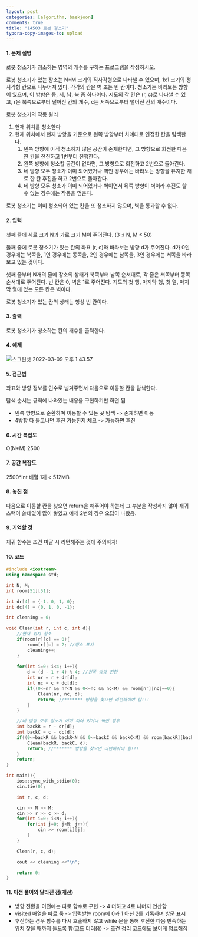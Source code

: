 ```yaml
---
layout: post
categories: [algorithm, baekjoon]
comments: true
title: "14503 로봇 청소기"
typora-copy-images-to: upload
---
```


#### 1. 문제 설명

로봇 청소기가 청소하는 영역의 개수를 구하는 프로그램을 작성하시오.

로봇 청소기가 있는 장소는 N*M 크기의 직사각형으로 나타낼 수 있으며, 1x1 크기의 정사각형 칸으로 나누어져 있다. 각각의 칸은 벽 또는 빈 칸이다. 청소기는 바라보는 방향이 있으며, 이 방향은 동, 서, 남, 북 중 하나이다. 지도의 각 칸은 (r, c)로 나타낼 수 있고, r은 북쪽으로부터 떨어진 칸의 개수, c는 서쪽으로부터 떨어진 칸의 개수이다.

로봇 청소기의 작동 원리

1. 현재 위치를 청소한다
2. 현재 위치에서 현재 방향을 기준으로 왼쪽 방향부터 차례대로 인접한 칸을 탐색한다.
   1. 왼쪽 방향에 아직 청소하지 않은 공간이 존재한다면, 그 방향으로 회전한 다음 한 칸을 전진하고 1번부터 진행한다.
   2. 왼쪽 방향에 청소할 공간이 없다면, 그 방향으로 회전하고 2번으로 돌아간다.
   3. 네 방향 모두 청소가 이미 되어있거나 벽인 경우에는 바라보는 방향을 유지한 채로 한 칸 후진을 하고 2번으로 돌아간다.
   4. 네 방향 모두 청소가 이미 되어있거나 벽이면서 뒤쪽 방향이 벽이라 후진도 할 수 없는 경우에는 작동을 멈춘다.

로봇 청소기는 이미 청소되어 있는 칸을 또 청소하지 않으며, 벽을 통과할 수 없다.

#### 2. 입력

첫째 줄에 세로 크기 N과 가로 크기 M이 주어진다. (3 ≤ N, M ≤ 50)

둘째 줄에 로봇 청소기가 있는 칸의 좌표 (r, c)와 바라보는 방향 d가 주어진다. d가 0인 경우에는 북쪽을, 1인 경우에는 동쪽을, 2인 경우에는 남쪽을, 3인 경우에는 서쪽을 바라보고 있는 것이다.

셋째 줄부터 N개의 줄에 장소의 상태가 북쪽부터 남쪽 순서대로, 각 줄은 서쪽부터 동쪽 순서대로 주어진다. 빈 칸은 0, 벽은 1로 주어진다. 지도의 첫 행, 마지막 행, 첫 열, 마지막 열에 있는 모든 칸은 벽이다.

로봇 청소기가 있는 칸의 상태는 항상 빈 칸이다.

#### 3. 출력

로봇 청소기가 청소하는 칸의 개수를 출력한다.

#### 4. 예제

![스크린샷 2022-03-09 오후 1.43.57](https://tva1.sinaimg.cn/large/e6c9d24egy1h03j5kkxq1j20wa0i80tq.jpg)

#### 5. 접근법

좌표와 방향 정보를 인수로 넘겨주면서 다음으로 이동할 칸을 탐색한다. 

탐색 순서는 규칙에 나와있는 내용을 구현하기만 하면 됨

- 왼쪽 방향으로 순환하며 이동할 수 있는 곳 탐색 -> 존재하면 이동
- 4방향 다 돌고나면 후진 가능한지 체크 -> 가능하면 후진

#### 6. 시간 복잡도 

O(N*M) 2500

#### 7. 공간 복잡도

2500*int 배열 1개 < 512MB

#### 8. 놓친 점

다음으로 이동할 칸을 찾으면 return을 해주어야 하는데 그 부분을 작성하지 않아 재귀 스택이 쓸데없이 많이 쌓였고 예제 2번의 경우 오답이 나왔음. 

#### 9. 기억할 것

재귀 함수는 조건 미달 시 리턴해주는 것에 주의하자!

#### 10. 코드

```c++
#include <iostream>
using namespace std;

int N, M;
int room[51][51];

int dr[4] = {-1, 0, 1, 0};
int dc[4] = {0, 1, 0, -1};

int cleaning = 0;

void Clean(int r, int c, int d){
    //현재 위치 청소
    if(room[r][c] == 0){
        room[r][c] = 2; //청소 표시
        cleaning++;
    }
    
    for(int i=0; i<4; i++){
        d = (d - 1 + 4) % 4; //왼쪽 방향 전환
        int nr = r + dr[d];
        int nc = c + dc[d];
        if((0<=nr && nr<N && 0<=nc && nc<M) && room[nr][nc]==0){
            Clean(nr, nc, d);
            return; //******* 방향을 찾으면 리턴해줘야 함!!!
        }
    }

    //네 방향 모두 청소가 이미 되어 있거나 벽인 경우
    int backR = r - dr[d];
    int backC = c - dc[d];
    if((0<=backR && backR<N && 0<=backC && backC<M) && room[backR][backC]!=1){
        Clean(backR, backC, d);
        return; //******* 방향을 찾으면 리턴해줘야 함!!!
    }
    return;
}

int main(){
    ios::sync_with_stdio(0);
    cin.tie(0);

    int r, c, d;

    cin >> N >> M;
    cin >> r >> c >> d;
    for(int i=0; i<N; i++){
        for(int j=0; j<M; j++){
            cin >> room[i][j];
        }
    }

    Clean(r, c, d);

    cout << cleaning <<"\n";

    return 0;
}
```

#### 11. 이전 풀이와 달라진 점(개선)

- 방향 전환을 이전에는 따로 함수로 구현 -> 4 더하고 4로 나머지 연산함
- visited 배열을 따로 둠 -> 입력받는 room에 0과 1 아닌 2를 기록하며 방문 표시
- 후진하는 경우 함수를 다시 호출하지 않고 while 문을 통해 후진한 다음 만족하는 위치 찾을 때까지 돌도록 함(코드 더러움) -> 조건 정리 코드에도 보이게 명료해짐
